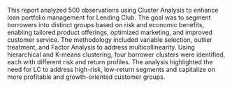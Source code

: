 
This report analyzed 500 observations using Cluster Analysis to enhance loan portfolio management for Lending Club. The goal was to segment borrowers into distinct groups based on risk and economic benefits, enabling tailored product offerings, optimized marketing, and improved customer service. The methodology included variable selection, outlier treatment, and Factor Analysis to address multicollinearity. Using hierarchical and K-means clustering, four borrower clusters were identified, each with different risk and return profiles. The analysis highlighted the need for LC to address high-risk, low-return segments and capitalize on more profitable and growth-oriented customer groups.
